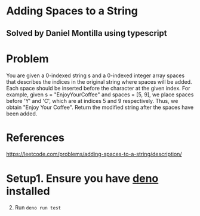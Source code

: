 # Adding Spaces to a String
## Solved by Daniel Montilla using typescript

# Problem
You are given a 0-indexed string s and a 0-indexed integer array spaces that describes the indices in the original string where spaces will be added. Each space should be inserted before the character at the given index. For example, given s = "EnjoyYourCoffee" and spaces = [5, 9], we place spaces before 'Y' and 'C', which are at indices 5 and 9 respectively. Thus, we obtain "Enjoy Your Coffee". Return the modified string after the spaces have been added.

# References
https://leetcode.com/problems/adding-spaces-to-a-string/description/

# Setup1. Ensure you have [deno](http://docs.deno.com/runtime/getting_started/installation/) installed
2. Run `deno run test`
